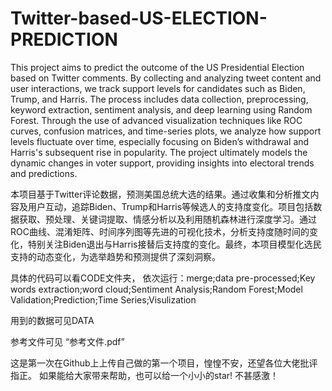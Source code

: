 # Twitter-based-US-ELECTION-PREDICTION
This project aims to predict the outcome of the US Presidential Election based on Twitter comments. By collecting and analyzing tweet content and user interactions, we track support levels for candidates such as Biden, Trump, and Harris. The process includes data collection, preprocessing, keyword extraction, sentiment analysis, and deep learning using Random Forest. Through the use of advanced visualization techniques like ROC curves, confusion matrices, and time-series plots, we analyze how support levels fluctuate over time, especially focusing on Biden’s withdrawal and Harris's subsequent rise in popularity. The project ultimately models the dynamic changes in voter support, providing insights into electoral trends and predictions.

本项目基于Twitter评论数据，预测美国总统大选的结果。通过收集和分析推文内容及用户互动，追踪Biden、Trump和Harris等候选人的支持度变化。项目包括数据获取、预处理、关键词提取、情感分析以及利用随机森林进行深度学习。通过ROC曲线、混淆矩阵、时间序列图等先进的可视化技术，分析支持度随时间的变化，特别关注Biden退出与Harris接替后支持度的变化。最终，本项目模型化选民支持的动态变化，为选举趋势和预测提供了深刻洞察。

具体的代码可以看CODE文件夹，
依次运行：merge;data pre-processed;Key words extraction;word cloud;Sentiment Analysis;Random Forest;Model Validation;Prediction;Time Series;Visulization

用到的数据可见DATA

参考文件可见 “参考文件.pdf”

这是第一次在Github上上传自己做的第一个项目，惶惶不安，还望各位大佬批评指正。
如果能给大家带来帮助，也可以给一个小小的star!
不甚感激！
